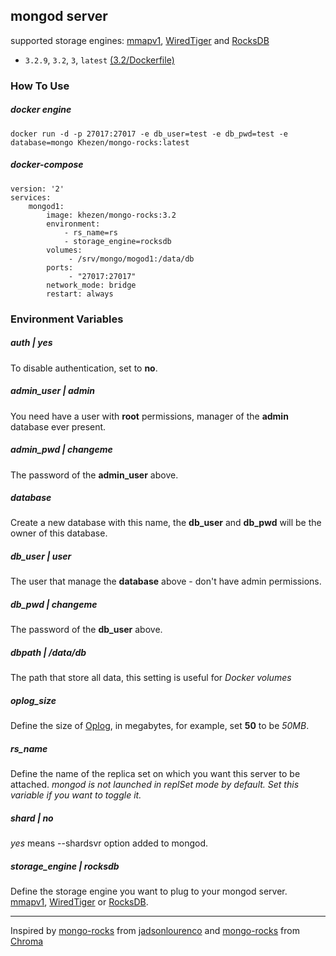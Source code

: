 ## mongod server
supported storage engines:
[mmapv1](https://docs.mongodb.com/manual/core/mmapv1/), [WiredTiger](http://www.WiredTiger.com/) and [RocksDB](http://RocksDB.org/)

* `3.2.9`, `3.2`, `3`, `latest` [(3.2/Dockerfile)](https://github.com/Khezen/docker-mongo-rocks/blob/v3.2/Dockerfile)

### How To Use
##### docker engine
```
docker run -d -p 27017:27017 -e db_user=test -e db_pwd=test -e database=mongo Khezen/mongo-rocks:latest   
```   

##### docker-compose
```
version: '2'
services:
    mongod1:
        image: khezen/mongo-rocks:3.2
        environment:
            - rs_name=rs
            - storage_engine=rocksdb
        volumes:
             - /srv/mongo/mogod1:/data/db
        ports:
             - "27017:27017"
        network_mode: bridge
        restart: always

```

### Environment Variables

##### auth | *yes*
To disable authentication, set to **no**.

##### admin_user | *admin*
You need have a user with **root** permissions, manager of the **admin** database ever present.

##### admin_pwd | *changeme*
The password of the **admin_user** above.

##### database
Create a new database with this name, the **db_user** and **db_pwd** will be the owner of this database.

##### db_user | *user*
The user that manage the **database** above - don't have admin permissions.

##### db_pwd | *changeme*
The password of the **db_user** above.

##### dbpath | */data/db*
The path that store all data, this setting is useful for *Docker volumes*

##### oplog_size
Define the size of [Oplog](https://docs.mongodb.org/manual/tutorial/change-oplog-size/), in megabytes, for example, set **50** to be *50MB*.

##### rs_name
Define the name of the replica set on which you want this server to be attached.
*mongod is not launched in replSet mode by default. Set this variable if you want to toggle it.*


##### shard | *no*
*yes* means --shardsvr option added to mongod. 

##### storage_engine | *rocksdb*
Define the storage engine you want to plug to your mongod server. [mmapv1](https://docs.mongodb.com/manual/core/mmapv1/), [WiredTiger](http://www.WiredTiger.com/) or [RocksDB](http://RocksDB.org/).

---

Inspired by [mongo-rocks](https://github.com/jadsonlourenco/docker-mongo-rocks) from [jadsonlourenco](https://twitter.com/jadsonlourenco)
and  [mongo-rocks](https://github.com/structuresound/docker-mongo-rocks) from [Chroma](https://github.com/structuresound)
